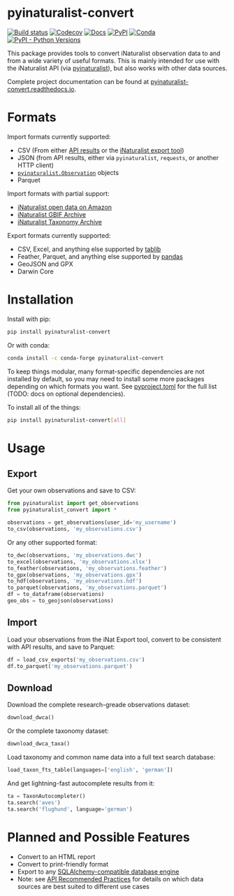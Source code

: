 # pyinaturalist-convert
[![Build status](https://github.com/JWCook/pyinaturalist-convert/workflows/Build/badge.svg)](https://github.com/JWCook/pyinaturalist-convert/actions)
[![Codecov](https://codecov.io/gh/JWCook/pyinaturalist-convert/branch/master/graph/badge.svg?token=FnybzVWbt2)](https://codecov.io/gh/JWCook/pyinaturalist-convert)
[![Docs](https://img.shields.io/readthedocs/pyinaturalist-convert/stable)](https://pyinaturalist-convert.readthedocs.io)
[![PyPI](https://img.shields.io/pypi/v/pyinaturalist-convert?color=blue)](https://pypi.org/project/pyinaturalist-convert)
[![Conda](https://img.shields.io/conda/vn/conda-forge/pyinaturalist-convert?color=blue)](https://anaconda.org/conda-forge/pyinaturalist-convert)
[![PyPI - Python Versions](https://img.shields.io/pypi/pyversions/pyinaturalist-convert)](https://pypi.org/project/pyinaturalist-convert)

This package provides tools to convert iNaturalist observation data to and from a wide variety of useful formats.
This is mainly intended for use with the iNaturalist API
(via [pyinaturalist](https://github.com/niconoe/pyinaturalist)), but also works with other data sources.

Complete project documentation can be found at [pyinaturalist-convert.readthedocs.io](https://pyinaturalist-convert.readthedocs.io).

# Formats
Import formats currently supported:
* CSV (From either [API results](https://www.inaturalist.org/pages/api+reference#get-observations)
 or the [iNaturalist export tool](https://www.inaturalist.org/observations/export))
* JSON (from API results, either via `pyinaturalist`, `requests`, or another HTTP client)
* [`pyinaturalist.Observation`](https://pyinaturalist.readthedocs.io/en/stable/modules/pyinaturalist.models.Observation.html) objects
* Parquet

Import formats with partial support:
* [iNaturalist open data on Amazon](https://github.com/inaturalist/inaturalist-open-data)
* [iNaturalist GBIF Archive](https://www.inaturalist.org/pages/developers)
* [iNaturalist Taxonomy Archive](https://www.inaturalist.org/pages/developers)

Export formats currently supported:
* CSV, Excel, and anything else supported by [tablib](https://tablib.readthedocs.io/en/stable/formats/)
* Feather, Parquet, and anything else supported by [pandas](https://pandas.pydata.org/pandas-docs/stable/user_guide/io.html)
* GeoJSON and GPX
* Darwin Core

# Installation
Install with pip:
```bash
pip install pyinaturalist-convert
```

Or with conda:
```bash
conda install -c conda-forge pyinaturalist-convert
```

To keep things modular, many format-specific dependencies are not installed by default, so you may need to install some
more packages depending on which formats you want. See
[pyproject.toml]([pyproject.toml](https://github.com/JWCook/pyinaturalist-convert/blob/7098c05a513ddfbc254a446aeec1dfcfa83e92ff/pyproject.toml#L44-L50))
for the full list (TODO: docs on optional dependencies).

To install all of the things:
```bash
pip install pyinaturalist-convert[all]
```

# Usage

## Export
Get your own observations and save to CSV:
```python
from pyinaturalist import get_observations
from pyinaturalist_convert import *

observations = get_observations(user_id='my_username')
to_csv(observations, 'my_observations.csv')
```

Or any other supported format:
```python
to_dwc(observations, 'my_observations.dwc')
to_excel(observations, 'my_observations.xlsx')
to_feather(observations, 'my_observations.feather')
to_gpx(observations, 'my_observations.gpx')
to_hdf(observations, 'my_observations.hdf')
to_parquet(observations, 'my_observations.parquet')
df = to_dataframe(observations)
geo_obs = to_geojson(observations)
```

## Import
<!-- TODO: more details -->
Load your observations from the iNat Export tool, convert to be consistent with
API results, and save to Parquet:
```python
df = load_csv_exports('my_observations.csv')
df.to_parquet('my_observations.parquet')
```

## Download
Download the complete research-greade observations dataset:
```python
download_dwca()
```

Or the complete taxonomy dataset:
```python
download_dwca_taxa()
```

Load taxonomy and common name data into a full text search database:
```python
load_taxon_fts_table(languages=['english', 'german'])
```

And get lightning-fast autocomplete results from it:
```python
ta = TaxonAutocompleter()
ta.search('aves')
ta.search('flughund', language='german')
```

# Planned and Possible Features
* Convert to an HTML report
* Convert to print-friendly format
* Export to any [SQLAlchemy-compatible database engine](https://docs.sqlalchemy.org/en/14/core/engines.html#supported-databases)
* Note: see [API Recommended Practices](https://www.inaturalist.org/pages/api+recommended+practices)
  for details on which data sources are best suited to different use cases
